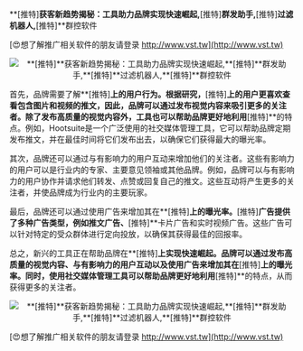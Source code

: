 **[推特]**获客新趋势揭秘：工具助力品牌实现快速崛起,**[推特]**群发助手,**[推特]**过滤机器人,**[推特]**群控软件

[😍想了解推广相关软件的朋友请登录 http://www.vst.tw](http://www.vst.tw)

 <center><img src="https://vst.tw/MP4/tuiguang/png/7.png" alt="**[推特]**获客新趋势揭秘：工具助力品牌实现快速崛起,**[推特]**群发助手,**[推特]**过滤机器人,**[推特]**群控软件"></center>

首先，品牌需要了解**[推特]**上的用户行为。根据研究，**[推特]**上的用户更喜欢查看包含图片和视频的推文，因此，品牌可以通过发布视觉内容来吸引更多的关注者。除了发布高质量的视觉内容外，工具也可以帮助品牌更好地利用**[推特]**的特点。例如，Hootsuite是一个广泛使用的社交媒体管理工具，它可以帮助品牌定期发布推文，并在最佳时间将它们发布出去，以确保它们获得最大的曝光率。

其次，品牌还可以通过与有影响力的用户互动来增加他们的关注者。这些有影响力的用户可以是行业内的专家、主要意见领袖或其他品牌。例如，品牌可以与有影响力的用户协作并请求他们转发、点赞或回复自己的推文。这些互动将产生更多的关注者，并使品牌成为行业内的主要玩家。

最后，品牌还可以通过使用广告来增加其在**[推特]**上的曝光率。**[推特]**广告提供了多种广告类型，例如推文广告、**[推特]**卡片广告和实时视频广告。这些广告可以针对特定的受众群体进行定向投放，以确保其获得最佳的回报率。

总之，新兴的工具正在帮助品牌在**[推特]**上实现快速崛起。品牌可以通过发布高质量的视觉内容、与有影响力的用户互动以及使用广告来增加其在**[推特]**上的曝光率。同时，使用社交媒体管理工具可以帮助品牌更好地利用**[推特]**的特点，从而获得更多的关注者。

 <center><img src="https://vst.tw/MP4/tuiguang/png/7.png" alt="**[推特]**获客新趋势揭秘：工具助力品牌实现快速崛起,**[推特]**群发助手,**[推特]**过滤机器人,**[推特]**群控软件"></center>

[😍想了解推广相关软件的朋友请登录 http://www.vst.tw](http://www.vst.tw)



